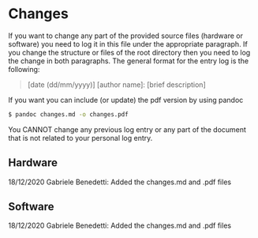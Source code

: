 

# Changes

If you want to change any part of the provided source files (hardware or software) you need to log it in this file under the appropriate paragraph. If you change the structure or files of the root directory then you need to log the change in both paragraphs. The general format for the entry log is the following:

> [date (dd/mm/yyyy)] [author name]: [brief description]

If you want you can include (or update) the pdf version by using pandoc

```bash
$ pandoc changes.md -o changes.pdf 
```
You CANNOT change any previous log entry or any part of the document that is not related to your personal log entry.

## Hardware


18/12/2020 Gabriele Benedetti: Added the changes.md and .pdf files


## Software

18/12/2020 Gabriele Benedetti: Added the changes.md and .pdf files
